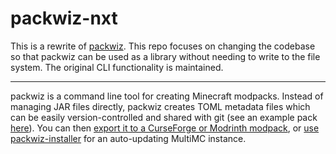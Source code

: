 # packwiz-nxt

This is a rewrite of [packwiz](https://github.com/packwiz/packwiz). 
This repo focuses on changing the codebase so that packwiz can be used as a 
library without needing to write to the file system.
The original CLI functionality is maintained.

---

packwiz is a command line tool for creating Minecraft modpacks. 
Instead of managing JAR files directly, packwiz creates TOML metadata files 
which can be easily version-controlled and shared with git (see an example 
pack [here](https://github.com/packwiz/packwiz-example-pack)). You can then [export it to a CurseForge or Modrinth modpack](https://packwiz.infra.link/tutorials/hosting/curseforge/), 
or [use packwiz-installer](https://packwiz.infra.link/tutorials/installing/packwiz-installer/) for an auto-updating MultiMC instance.
